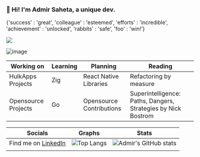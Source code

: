 ### 👋 Hi! I'm Admir Saheta, a unique dev.
{'success' : 'great', 'colleague' : 'esteemed', 'efforts' : 'incredible', 'achievement' : 'unlocked', 'rabbits' : 'safe', 'foo' : 'win!'}

 ![](https://komarev.com/ghpvc/?username=admirsaheta)

![image](https://i.imgur.com/P6LEHG7.png)




| Working on  | Learning | Planning | Reading |
| ------------- | ------------- | ------------ | ------------- |
| HulkApps Projects  | Zig  | React Native Libraries  | Refactoring by measure |
| Opensource Projects  | Go  | Opensource Contributions | Superintelligence: Paths, Dangers, Strategies by Nick Bostrom |


| Socials | Graphs | Stats |
| ------- | ------- | ----- |
| Find me on [LinkedIn](https://www.linkedin.com/in/admir-saheta/) | ![Top Langs](https://github-readme-stats-gye8jh2s0-admirsaheta.vercel.app/api/top-langs/?username=admirsaheta&layout=compact&limit=6)   |  ![Admir's GitHub stats](https://github-readme-stats-gye8jh2s0-admirsaheta.vercel.app/api?username=admirsaheta&count_private=true&hide_border=true&title_color=FF0051&icon_color=FF0051&show_icons=true) |
|  |

